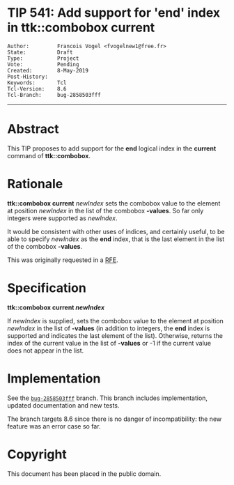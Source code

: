# TIP 541: Add support for 'end' index in ttk::combobox current
	Author:         Francois Vogel <fvogelnew1@free.fr>
	State:          Draft
	Type:           Project
	Vote:           Pending
	Created:        8-May-2019
	Post-History:   
	Keywords:       Tcl
	Tcl-Version:    8.6
	Tcl-Branch:     bug-2858503fff
-----

# Abstract

This TIP proposes to add support for the <b>end</b> logical index in the <b>current</b> command of <b>ttk::combobox</b>.

# Rationale

<b>ttk::combobox current</b> <i>newIndex</i> sets the combobox value to the element at position <i>newIndex</i> in the list of the combobox <b>-values</b>. So far only integers were supported as <i>newIndex</i>.

It would be consistent with other uses of indices, and certainly useful, to be able to specify <i>newIndex</i> as the <b>end</b> index, that is the last element in the list of the combobox <b>-values</b>.

This was originally requested in a [RFE](https://core.tcl-lang.org/tk/tktview/2858503fffffffffffffffffffffffffffffffff).

# Specification

<b>ttk::combobox current <i>newIndex</i></b>

If <i>newIndex</i> is supplied, sets the combobox value to the element at position <i>newIndex</i> in the list of <b>-values</b> (in addition to integers, the <b>end</b> index is supported and indicates the last element of the list). Otherwise, returns the index of the current value in the list of <b>-values</b> or -1 if the current value does not appear in the list. 

# Implementation

See the [`bug-2858503fff`](https://core.tcl-lang.org/tk/timeline?r=bug-2858503fff&unhide) branch. This branch includes implementation, updated documentation and new tests.

The branch targets 8.6 since there is no danger of incompatibility: the new feature was an error case so far.

# Copyright

This document has been placed in the public domain.
